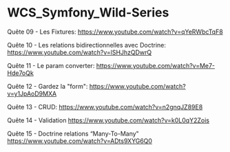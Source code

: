 # WCS_Symfony_Wild-Series

Quête 09 - Les Fixtures: https://www.youtube.com/watch?v=qYeRWbcTqF8

Quête 10 - Les relations bidirectionnelles avec Doctrine: https://www.youtube.com/watch?v=lSHJhzQDwrQ

Quête 11 - Le param converter: https://www.youtube.com/watch?v=Me7-Hde7oQk

Quête 12 - Gardez la "form": https://www.youtube.com/watch?v=y1JpAoD9MXA

Quête 13 - CRUD: https://www.youtube.com/watch?v=n2gnqJZ89E8

Quête 14 - Validation https://www.youtube.com/watch?v=k0L0qY2Zois

Quête 15 - Doctrine relations “Many-To-Many"  https://www.youtube.com/watch?v=ADts9XYG6Q0